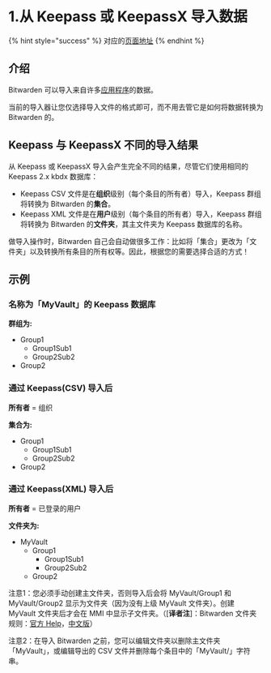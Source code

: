 # 1.从 Keepass 或 KeepassX 导入数据

{% hint style="success" %}
对应的[页面地址](https://github.com/dani-garcia/vaultwarden/wiki/Importing-data-from-Keepass-or-KeepassX)
{% endhint %}

## 介绍 <a href="#introduction" id="introduction"></a>

Bitwarden 可以导入来自许多[应用程序](https://help.bitwarden.ltd/import-export/import-data-to-your-vault)的数据。

当前的导入器让您仅选择导入文件的格式即可，而不用去管它是如何将数据转换为 Bitwarden 的。

## Keepass 与 KeepassX 不同的导入结果 <a href="#different-import-results-for-keepass-and-keepassx" id="different-import-results-for-keepass-and-keepassx"></a>

从 Keepass 或 KeepassX 导入会产生完全不同的结果，尽管它们使用相同的 Keepass 2.x kbdx 数据库：

* Keepass CSV 文件是在**组织**级别（每个条目的所有者）导入，Keepass 群组将转换为 Bitwarden 的**集合**。
* Keepass XML 文件是在**用户**级别（每个条目的所有者）导入，Keepass 群组将转换为 Bitwarden 的**文件夹**，其主文件夹为 Keepass 数据库的名称。

做导入操作时，Bitwarden 自己会自动做很多工作：比如将「集合」更改为「文件夹」以及转换所有条目的所有权等。因此，根据您的需要选择合适的方式！

## 示例 <a href="#example" id="example"></a>

### 名称为「MyVault」的 Keepass 数据库 <a href="#keepass-database-with-name-myvault" id="keepass-database-with-name-myvault"></a>

**群组为:**

* Group1
  * Group1Sub1
  * Group2Sub2
* Group2

### 通过 Keepass(CSV) 导入后 <a href="#import-via-keepass-csv" id="import-via-keepass-csv"></a>

**所有者** = 组织

**集合为:**

* Group1
  * Group1Sub1
  * Group2Sub2
* Group2

### 通过 Keepass(XML) 导入后 <a href="#import-via-keepass-xml" id="import-via-keepass-xml"></a>

**所有者** = 已登录的用户

**文件夹为:**

* MyVault
  * Group1
    * Group1Sub1
    * Group2Sub2
  * Group2

注意1：您必须手动创建主文件夹，否则导入后会将 MyVault/Group1 和 MyVault/Group2 显示为文件夹（因为没有上级 MyVault 文件夹）。创建 MyVault 文件夹后才会在 MMI 中显示子文件夹。（\[**译者注**]：Bitwarden 文件夹规则：[官方 Help](https://help.bitwarden.com/article/folders/)，[中文版](https://help.bitwarden.ltd/your-vault/folders)）

注意2：在导入 Bitwarden 之前，您可以编辑文件夹以删除主文件夹「MyVault」，或编辑导出的 CSV 文件并删除每个条目中的「MyVault/」字符串。
